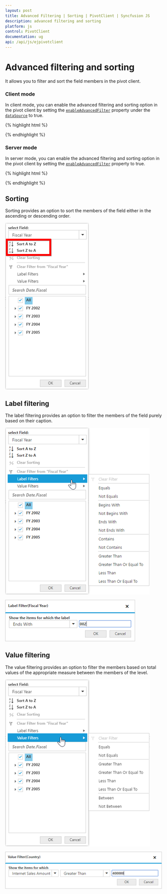 ```yaml
---
layout: post
title: Advanced Filtering | Sorting | PivotClient | Syncfusion JS
description: advanced filtering and sorting
platform: js
control: PivotClient
documentation: ug
api: /api/js/ejpivotclient
---
```


# Advanced filtering and sorting

It allows you to filter and sort the field members in the pivot client.

### Client mode

In client mode, you can enable the advanced filtering and sorting option in the pivot client by setting the [`enableAdvancedFilter`](/api/js/ejpivotclient#members:datasource-enableadvancedfilter) property under the [`dataSource`](/api/js/ejpivotclient#members:datasource) to true.

{% highlight html %}

<div id="PivotClient1"></div>
<script>
    $("#PivotClient1").ejPivotClient({
        dataSource: {
            //...
            enableAdvancedFilter: true
        }
    });
</script>

{% endhighlight %}

### Server mode

In server mode, you can enable the advanced filtering and sorting option in the pivot client by setting the [`enableAdvancedFilter`](/api/js/ejpivotclient#members:enableadvancedfilter) property to true.

{% highlight html %}

<div id="PivotClient1"></div>
<script>
    $("#PivotClient1").ejPivotClient({
        //...
        enableAdvancedFilter: true
    });
</script>

{% endhighlight %}

## Sorting

Sorting provides an option to sort the members of the field either in the ascending or descending order.

![Sorting options in JavaScript pivot client control](AdvanceFiltering_images/sorting.png)

## Label filtering

The label filtering provides an option to filter the members of the field purely based on their caption.

![Label filtering options in JavaScript pivot client control](AdvanceFiltering_images/filtering.png)

![Label filter dialog in JavaScript pivot client control](AdvanceFiltering_images/filtering_dialog.png)


## Value filtering

The value filtering provides an option to filter the members based on total values of the appropriate measure between the members of the level.

![Value filtering options in JavaScript pivot client control](AdvanceFiltering_images/valuefilter.png)

![Value filter dialog in JavaScript pivot client control](AdvanceFiltering_images/valuefilter_dialog.png)

